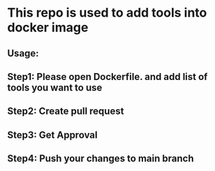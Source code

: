 # This repo is used to add tools into docker image

## Usage:
## Step1:  Please open Dockerfile. and add list of tools you want to use

## Step2: Create pull request

## Step3: Get Approval

## Step4: Push your changes to main branch
